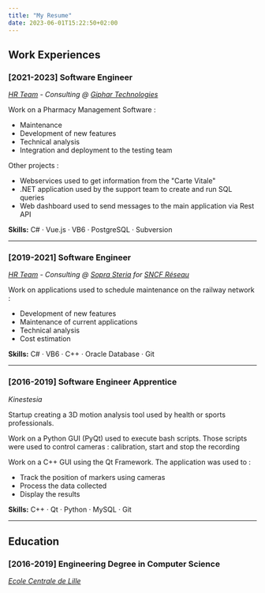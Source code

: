 ```yaml
---
title: "My Resume"
date: 2023-06-01T15:22:50+02:00
---
```


## Work Experiences

### [2021-2023] Software Engineer

*[HR Team](https://www.hr-team.net/) - Consulting @ [Giphar Technologies](https://www.pharmaciengiphar.com/)*

Work on a Pharmacy Management Software :

- Maintenance
- Development of new features
- Technical analysis
- Integration and deployment to the testing team

Other projects :

- Webservices used to get information from the "Carte Vitale"
- .NET application used by the support team to create and run SQL queries
- Web dashboard used to send messages to the main application via Rest API

**Skills:** C# · Vue.js · VB6 · PostgreSQL · Subversion

---

### [2019-2021] Software Engineer

*[HR Team](https://www.hr-team.net/) - Consulting @ [Sopra Steria](https://www.soprasteria.com/) for [SNCF Réseau](https://www.sncf-reseau.com/)*

Work on applications used to schedule maintenance on the railway network :

- Development of new features
- Maintenance of current applications
- Technical analysis
- Cost estimation

**Skills:** C# · VB6 · C++ · Oracle Database · Git

---

### [2016-2019] Software Engineer Apprentice

*Kinestesia*

Startup creating a 3D motion analysis tool used by health or sports professionals. 

Work on a Python GUI (PyQt) used to execute bash scripts. Those scripts were used to control cameras : calibration, start and stop the recording

Work on a C++ GUI using the Qt Framework. The application was used to :
- Track the position of markers using cameras
- Process the data collected
- Display the results

**Skills:** C++ · Qt · Python · MySQL · Git

---

## Education

### [2016-2019] Engineering Degree in Computer Science

*[Ecole Centrale de Lille](https://centralelille.fr/)*
